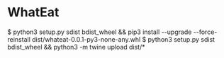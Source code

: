 # WhatEat

$ python3 setup.py sdist bdist_wheel && pip3 install --upgrade --force-reinstall dist/whateat-0.0.1-py3-none-any.whl
$ python3 setup.py sdist bdist_wheel && python3 -m twine upload dist/*
